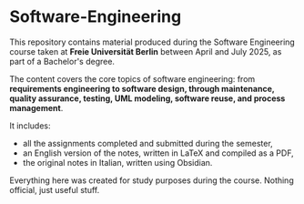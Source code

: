 # Software-Engineering
This repository contains material produced during the Software Engineering course taken at **Freie Universität Berlin** between April and July 2025, as part of a Bachelor's degree.

The content covers the core topics of software engineering: from **requirements engineering to software design, through maintenance, quality assurance, testing, UML modeling, software reuse, and process management**.

It includes:
- all the assignments completed and submitted during the semester,
- an English version of the notes, written in LaTeX and compiled as a PDF,
- the original notes in Italian, written using Obsidian.

Everything here was created for study purposes during the course. Nothing official, just useful stuff.
